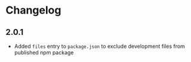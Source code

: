 # Changelog

## 2.0.1

* Added `files` entry to `package.json` to exclude development files from published npm package
